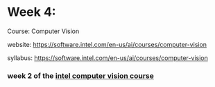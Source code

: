 # Week 4: 
Course: Computer Vision

website: https://software.intel.com/en-us/ai/courses/computer-vision

syllabus: https://software.intel.com/en-us/ai/courses/computer-vision


### week 2 of the <a href='https://software.intel.com/en-us/ai/courses/computer-vision'>intel computer vision course<a/> 
